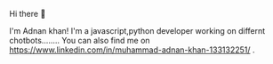

Hi there 👋

I'm Adnan khan!
I'm a javascript,python developer working on differnt chotbots........
You can also find me on https://www.linkedin.com/in/muhammad-adnan-khan-133132251/ .
